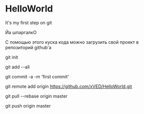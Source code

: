 # HelloWorld
It's my first step on git

Йа шпаргалкО

С помощью этого куска кода можно загрузить свой проект в репозиторий github'a

git init

git add --all

git commit -a -m 'first commit'

git remote add origin https://github.com/xVED/HelloWorld.git

git pull --rebase origin master

git push origin master
